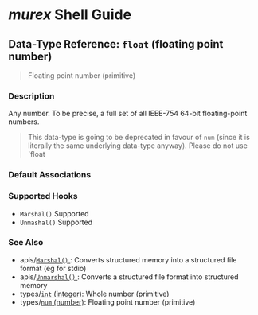 # _murex_ Shell Guide

## Data-Type Reference: `float` (floating point number)

> Floating point number (primitive)

### Description

Any number. To be precise, a full set of all IEEE-754 64-bit floating-point
numbers.

> This data-type is going to be deprecated in favour of `num` (since it is
> literally the same underlying data-type anyway). Please do not use `float



### Default Associations





### Supported Hooks

* `Marshal()`
    Supported
* `Unmashal()`
    Supported

### See Also

* apis/[`Marshal()` ](../apis/marshal.md):
  Converts structured memory into a structured file format (eg for stdio)
* apis/[`Unmarshal()` ](../apis/unmarshal.md):
  Converts a structured file format into structured memory
* types/[`int` (integer)](../types/int.md):
  Whole number (primitive)
* types/[`num` (number)](../types/num.md):
  Floating point number (primitive)